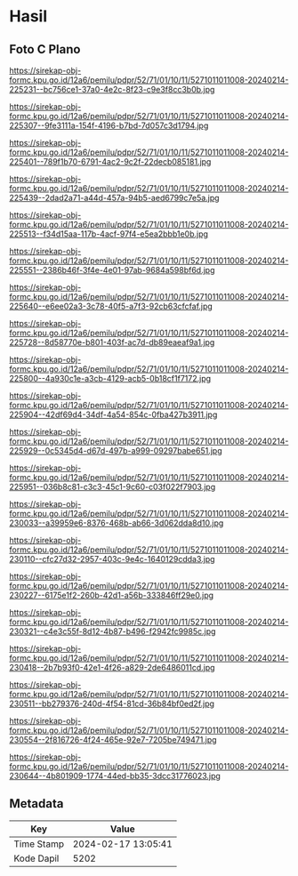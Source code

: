 # Hasil

## Foto C Plano

https://sirekap-obj-formc.kpu.go.id/12a6/pemilu/pdpr/52/71/01/10/11/5271011011008-20240214-225231--bc756ce1-37a0-4e2c-8f23-c9e3f8cc3b0b.jpg

https://sirekap-obj-formc.kpu.go.id/12a6/pemilu/pdpr/52/71/01/10/11/5271011011008-20240214-225307--9fe3111a-154f-4196-b7bd-7d057c3d1794.jpg

https://sirekap-obj-formc.kpu.go.id/12a6/pemilu/pdpr/52/71/01/10/11/5271011011008-20240214-225401--789f1b70-6791-4ac2-9c2f-22decb085181.jpg

https://sirekap-obj-formc.kpu.go.id/12a6/pemilu/pdpr/52/71/01/10/11/5271011011008-20240214-225439--2dad2a71-a44d-457a-94b5-aed6799c7e5a.jpg

https://sirekap-obj-formc.kpu.go.id/12a6/pemilu/pdpr/52/71/01/10/11/5271011011008-20240214-225513--f34d15aa-117b-4acf-97f4-e5ea2bbb1e0b.jpg

https://sirekap-obj-formc.kpu.go.id/12a6/pemilu/pdpr/52/71/01/10/11/5271011011008-20240214-225551--2386b46f-3f4e-4e01-97ab-9684a598bf6d.jpg

https://sirekap-obj-formc.kpu.go.id/12a6/pemilu/pdpr/52/71/01/10/11/5271011011008-20240214-225640--e6ee02a3-3c78-40f5-a7f3-92cb63cfcfaf.jpg

https://sirekap-obj-formc.kpu.go.id/12a6/pemilu/pdpr/52/71/01/10/11/5271011011008-20240214-225728--8d58770e-b801-403f-ac7d-db89eaeaf9a1.jpg

https://sirekap-obj-formc.kpu.go.id/12a6/pemilu/pdpr/52/71/01/10/11/5271011011008-20240214-225800--4a930c1e-a3cb-4129-acb5-0b18cf1f7172.jpg

https://sirekap-obj-formc.kpu.go.id/12a6/pemilu/pdpr/52/71/01/10/11/5271011011008-20240214-225904--42df69d4-34df-4a54-854c-0fba427b3911.jpg

https://sirekap-obj-formc.kpu.go.id/12a6/pemilu/pdpr/52/71/01/10/11/5271011011008-20240214-225929--0c5345d4-d67d-497b-a999-09297babe651.jpg

https://sirekap-obj-formc.kpu.go.id/12a6/pemilu/pdpr/52/71/01/10/11/5271011011008-20240214-225951--036b8c81-c3c3-45c1-9c60-c03f022f7903.jpg

https://sirekap-obj-formc.kpu.go.id/12a6/pemilu/pdpr/52/71/01/10/11/5271011011008-20240214-230033--a39959e6-8376-468b-ab66-3d062dda8d10.jpg

https://sirekap-obj-formc.kpu.go.id/12a6/pemilu/pdpr/52/71/01/10/11/5271011011008-20240214-230110--cfc27d32-2957-403c-9e4c-1640129cdda3.jpg

https://sirekap-obj-formc.kpu.go.id/12a6/pemilu/pdpr/52/71/01/10/11/5271011011008-20240214-230227--6175e1f2-260b-42d1-a56b-333846ff29e0.jpg

https://sirekap-obj-formc.kpu.go.id/12a6/pemilu/pdpr/52/71/01/10/11/5271011011008-20240214-230321--c4e3c55f-8d12-4b87-b496-f2942fc9985c.jpg

https://sirekap-obj-formc.kpu.go.id/12a6/pemilu/pdpr/52/71/01/10/11/5271011011008-20240214-230418--2b7b93f0-42e1-4f26-a829-2de6486011cd.jpg

https://sirekap-obj-formc.kpu.go.id/12a6/pemilu/pdpr/52/71/01/10/11/5271011011008-20240214-230511--bb279376-240d-4f54-81cd-36b84bf0ed2f.jpg

https://sirekap-obj-formc.kpu.go.id/12a6/pemilu/pdpr/52/71/01/10/11/5271011011008-20240214-230554--2f816726-4f24-465e-92e7-7205be749471.jpg

https://sirekap-obj-formc.kpu.go.id/12a6/pemilu/pdpr/52/71/01/10/11/5271011011008-20240214-230644--4b801909-1774-44ed-bb35-3dcc31776023.jpg


## Metadata

| Key        | Value               |
| ---------- | ------------------- |
| Time Stamp | 2024-02-17 13:05:41 |
| Kode Dapil | 5202                |



